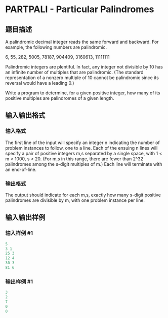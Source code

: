 # PARTPALI - Particular Palindromes

## 题目描述

A palindromic decimal integer reads the same forward and backward. For example, the following numbers are palindromic.

6, 55, 282, 5005, 78187, 904409, 3160613, 11111111

Palindromic integers are plentiful. In fact, any integer not divisible by 10 has an infinite number of multiples that are palindromic. (The standard representation of a nonzero multiple of 10 cannot be palindromic since its reversal would have a leading 0.)

Write a program to determine, for a given positive integer, how many of its positive multiples are palindromes of a given length.

## 输入输出格式

### 输入格式

 The first line of the input will specify an integer n indicating the number of problem instances to follow, one to a line. Each of the ensuing n lines will specify a pair of positive integers m,s separated by a single space, with 1 < m < 1000, s < 20. (For m,s in this range, there are fewer than 2^32 palindromes among the s-digit multiples of m.) Each line will terminate with an end-of-line.

### 输出格式

The output should indicate for each m,s, exactly how many s-digit positive palindromes are divisible by m, with one problem instance per line.

## 输入输出样例

### 输入样例 #1

```cpp
5	
3 1	
25 3	
12 4	
30 3
81 6
```


### 输出样例 #1

```cpp
3
2
7
0
0
```


